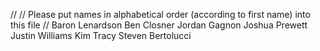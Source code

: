 //
// Please put names in alphabetical order (according to first name) into this file
//
Baron Lenardson
Ben Closner
Jordan Gagnon
Joshua Prewett
Justin Williams
Kim Tracy
Steven Bertolucci
